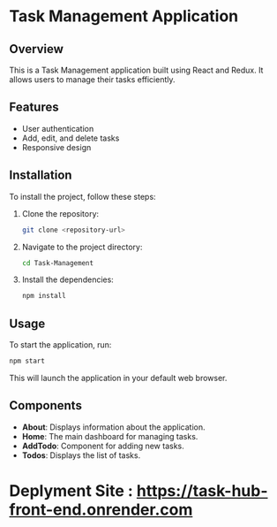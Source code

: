 # Task Management Application

## Overview
This is a Task Management application built using React and Redux. It allows users to manage their tasks efficiently.

## Features
- User authentication
- Add, edit, and delete tasks
- Responsive design

## Installation
To install the project, follow these steps:

1. Clone the repository:
   ```bash
   git clone <repository-url>
   ```

2. Navigate to the project directory:
   ```bash
   cd Task-Management
   ```

3. Install the dependencies:
   ```bash
   npm install
   ```

## Usage
To start the application, run:
```bash
npm start
```
This will launch the application in your default web browser.

## Components
- **About**: Displays information about the application.
- **Home**: The main dashboard for managing tasks.
- **AddTodo**: Component for adding new tasks.
- **Todos**: Displays the list of tasks.

# Deplyment Site : https://task-hub-front-end.onrender.com
